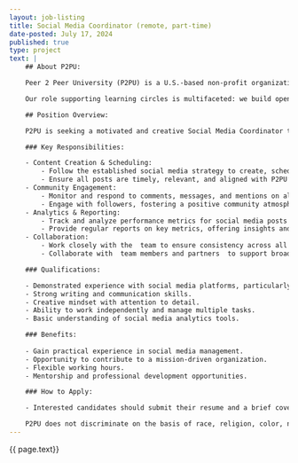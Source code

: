 ```yaml
---
layout: job-listing
title: Social Media Coordinator (remote, part-time)
date-posted: July 17, 2024
published: true
type: project
text: |
    ## About P2PU:

    Peer 2 Peer University (P2PU) is a U.S.-based non-profit organization that supports peer learning around the world through a model we call learning circles: study groups that meet in public spaces to work through free educational materials together. 

    Our role supporting learning circles is multifaceted: we build open source software for managing meetings, we train groups to facilitate learning circles, we maintain an online community for facilitators, and we develop and curate open educational resources.

    ## Position Overview:

    P2PU is seeking a motivated and creative Social Media Coordinator to join our team for a 4-month contract. The intern will be responsible for executing our predetermined social media strategy, ensuring our presence on X (formerly Twitter), Facebook, and Instagram is engaging and responsive. This is an excellent opportunity to gain hands-on experience in social media management and digital marketing within a dynamic and mission-driven organization.

    ### Key Responsibilities:

    - Content Creation & Scheduling:
        - Follow the established social media strategy to create, schedule, and post content on X, Facebook, and Instagram.
        - Ensure all posts are timely, relevant, and aligned with P2PU’s brand voice and values.
    - Community Engagement:
        - Monitor and respond to comments, messages, and mentions on all platforms in a timely and professional manner.
        - Engage with followers, fostering a positive community atmosphere and increasing engagement rates.
    - Analytics & Reporting:
        - Track and analyze performance metrics for social media posts and campaigns.
        - Provide regular reports on key metrics, offering insights and recommendations for improvement.
    - Collaboration:
        - Work closely with the  team to ensure consistency across all digital channels.
        - Collaborate with  team members and partners  to support broader marketing and communication initiatives.

    ### Qualifications:	

    - Demonstrated experience with social media platforms, particularly X, Facebook, and Instagram.
    - Strong writing and communication skills.
    - Creative mindset with attention to detail.
    - Ability to work independently and manage multiple tasks.
    - Basic understanding of social media analytics tools.

    ### Benefits:
    
    - Gain practical experience in social media management.
    - Opportunity to contribute to a mission-driven organization.
    - Flexible working hours.
    - Mentorship and professional development opportunities.

    ### How to Apply:

    - Interested candidates should submit their resume and a brief cover letter outlining their interest and relevant experience as a single PDF to thepeople@p2pu.org with “[Social Media Coordinator]” as the subject.

    P2PU does not discriminate on the basis of race, religion, color, national origin, gender, sexual orientation, age, marital status, veteran status, or disability status.
---
```

<script type="application/ld+json">
{
    "@context" : "https://schema.org/",
    "@type" : "JobPosting",
    "title" : "Social Media Coordinator",
    "description" : "{{page.text | markdownify | strip_newlines | replace:'"', "'" }}",
    "datePosted" : "2024-07-17",
    "validThrough" : "2024-08-15T00:00",
    "employmentType" : "CONTRACTOR",
    "hiringOrganization" : {
        "@type" : "Organization",
        "name" : "Peer 2 Peer University",
        "sameAs" : "https://www.p2pu.org"
    },
    "baseSalary": {
        "@type": "MonetaryAmount",
        "currency": "USD",
        "value": {
            "@type": "QuantitativeValue",
            "value": 1000.00,
            "unitText": "MONTH"
        }
    },
    "jobLocationType": "TELECOMMUTE",
    "applicantLocationRequirements": [
  		{
    		"@type": "Country",
    		"sameAs": "https://www.wikidata.org/wiki/Q30",
    		"name": "USA"
  		},
  		{
    		"@type": "Country",
    		"sameAs": "https://www.wikidata.org/wiki/Q458",
    		"name": "European Union"
  		},
  		{
          	"@type": "Country",
    		"sameAs": "https://www.wikidata.org/wiki/Q19464773",
          	"name": "Northern America and Mexico"
  		},
  		{
          	"@type": "Country",
    		"sameAs": "https://www.wikidata.org/wiki/Q258",
          	"name": "South Africa"
  		}
	]
}
</script>

{{ page.text}}
